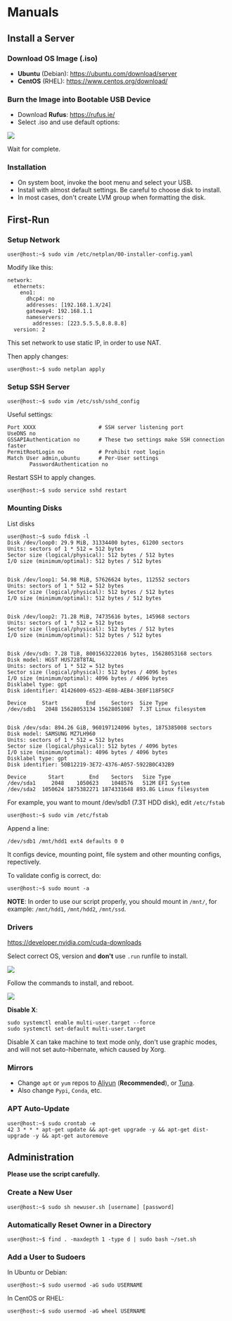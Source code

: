 # Manuals

## Install a Server

### Download OS Image (.iso)

* **Ubuntu** (Debian): https://ubuntu.com/download/server
* **CentOS** (RHEL): https://www.centos.org/download/

### Burn the Image into Bootable USB Device

* Download **Rufus**: https://rufus.ie/
* Select .iso and use default options:

![](a.png)

Wait for complete.

### Installation

* On system boot, invoke the boot menu and select your USB.
* Install with almost default settings. Be careful to choose disk to install.
* In most cases, don't create LVM group when formatting the disk.

## First-Run

### Setup Network

```console
user@host:~$ sudo vim /etc/netplan/00-installer-config.yaml
```
Modify like this:
```
network:
  ethernets:
    eno1:
      dhcp4: no
      addresses: [192.168.1.X/24]
      gateway4: 192.168.1.1
      nameservers:
        addresses: [223.5.5.5,8.8.8.8]
  version: 2
```

This set network to use static IP, in order to use NAT.

Then apply changes:
```console
user@host:~$ sudo netplan apply
```

### Setup SSH Server

```console
user@host:~$ sudo vim /etc/ssh/sshd_config
```
Useful settings:
```
Port XXXX                    # SSH server listening port
UseDNS no
GSSAPIAuthentication no      # These two settings make SSH connection faster
PermitRootLogin no           # Prohibit root login
Match User admin,ubuntu      # Per-User settings
       PasswordAuthentication no
```
Restart SSH to apply changes.
```console
user@host:~$ sudo service sshd restart
```

### Mounting Disks

List disks
```console
user@host:~$ sudo fdisk -l
Disk /dev/loop0: 29.9 MiB, 31334400 bytes, 61200 sectors
Units: sectors of 1 * 512 = 512 bytes
Sector size (logical/physical): 512 bytes / 512 bytes
I/O size (minimum/optimal): 512 bytes / 512 bytes


Disk /dev/loop1: 54.98 MiB, 57626624 bytes, 112552 sectors
Units: sectors of 1 * 512 = 512 bytes
Sector size (logical/physical): 512 bytes / 512 bytes
I/O size (minimum/optimal): 512 bytes / 512 bytes


Disk /dev/loop2: 71.28 MiB, 74735616 bytes, 145968 sectors
Units: sectors of 1 * 512 = 512 bytes
Sector size (logical/physical): 512 bytes / 512 bytes
I/O size (minimum/optimal): 512 bytes / 512 bytes


Disk /dev/sdb: 7.28 TiB, 8001563222016 bytes, 15628053168 sectors
Disk model: HGST HUS728T8TAL
Units: sectors of 1 * 512 = 512 bytes
Sector size (logical/physical): 512 bytes / 4096 bytes
I/O size (minimum/optimal): 4096 bytes / 4096 bytes
Disklabel type: gpt
Disk identifier: 41426009-6523-4E08-AEB4-3E0F118F50CF

Device     Start         End     Sectors  Size Type
/dev/sdb1   2048 15628053134 15628051087  7.3T Linux filesystem


Disk /dev/sda: 894.26 GiB, 960197124096 bytes, 1875385008 sectors
Disk model: SAMSUNG MZ7LH960
Units: sectors of 1 * 512 = 512 bytes
Sector size (logical/physical): 512 bytes / 4096 bytes
I/O size (minimum/optimal): 4096 bytes / 4096 bytes
Disklabel type: gpt
Disk identifier: 50B12219-3E72-4376-A057-5922B0C432B9

Device       Start        End    Sectors   Size Type
/dev/sda1     2048    1050623    1048576   512M EFI System
/dev/sda2  1050624 1875382271 1874331648 893.8G Linux filesystem
```

For example, you want to mount /dev/sdb1 (7.3T HDD disk), edit `/etc/fstab`
```console
user@host:~$ sudo vim /etc/fstab
```

Append a line:
```
/dev/sdb1 /mnt/hdd1 ext4 defaults 0 0
```
It configs device, mounting point, file system and other mounting configs, repectively.

To validate config is correct, do:
```console
user@host:~$ sudo mount -a
```

**NOTE**:
In order to use our script properly, you should mount in `/mnt/`, for example: `/mnt/hdd1`, `/mnt/hdd2`, `/mnt/ssd`.


### Drivers

https://developer.nvidia.com/cuda-downloads

Select correct OS, version and **don't** use `.run` runfile to install.

![](b.png)

Follow the commands to install, and reboot.

![](c.png)

**Disable X**:
```console
sudo systemctl enable multi-user.target --force
sudo systemctl set-default multi-user.target
```
Disable X can take machine to text mode only, don't use graphic modes, and will not set auto-hibernate, which caused by Xorg.


### Mirrors

* Change `apt` or `yum` repos to [Aliyun](https://developer.aliyun.com/mirror/) (**Recommended**), or [Tuna](https://mirrors.tuna.tsinghua.edu.cn/).
* Also change `Pypi`, `Conda`, etc.


### APT Auto-Update

```console
user@host:~$ sudo crontab -e
42 3 * * * apt-get update && apt-get upgrade -y && apt-get dist-upgrade -y && apt-get autoremove
```

## Administration

**Please use the script carefully.**

### Create a New User

```console
user@host:~$ sudo sh newuser.sh [username] [password]
```

### Automatically Reset Owner in a Directory

```console
user@host:~$ find . -maxdepth 1 -type d | sudo bash ~/set.sh
```

### Add a User to Sudoers

In Ubuntu or Debian:
```console
user@host:~$ sudo usermod -aG sudo USERNAME
```

In CentOS or RHEL:
```console
user@host:~$ sudo usermod -aG wheel USERNAME
```
